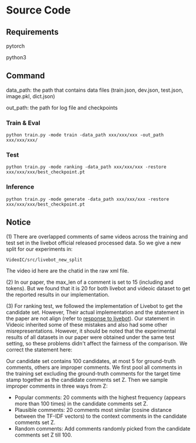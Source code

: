 # Source Code

## Requirements
pytorch

python3

## Command
data_path: the path that contains data files (train.json, dev.json, test.json, image.pkl, dict.json)

out_path: the path for log file and checkpoints
### Train & Eval
```
python train.py -mode train -data_path xxx/xxx/xxx -out_path xxx/xxx/xxx/
```
### Test
```
python train.py -mode ranking -data_path xxx/xxx/xxx -restore xxx/xxx/xxx/best_checkpoint.pt
```
### Inference
```
python train.py -mode generate -data_path xxx/xxx/xxx -restore xxx/xxx/xxx/best_checkpoint.pt
```

## Notice
(1) There are overlapped comments of same videos across the training and test set in the livebot official released processed data. So we give a new split for our experiments in:
```
VideoIC/src/livebot_new_split
```
The video id here are the chatid in the raw xml file.

(2) In our paper, the max_len of a comment is set to 15 (including <BOS> and <EOS> tokens). But we found that it is 20 for both livebot and videoic dataset to get the reported results in our implementation.

(3) For ranking test, we followed the implementation of Livebot to get the candidate set. However, Their actual implementation and the statement in the paper are not align (refer to [response to livebot](https://arxiv.org/abs/2006.03022)). Our statement in Videoic inherited some of these mistakes and also had some other misrepresentations. However, it should be noted that the experimental results of all datasets in our paper were obtained under the same test setting, so these problems didn't affect the fairness of the comparison. We correct the statement here:

Our candidate set contains 100 candidates, at most 5 for ground-truth comments, others are improper comments. We first pool all comments in the training set excluding the ground-truth comments for the target time stamp together as the candidate comments set Z. Then we sample improper comments in three ways from Z:
- Popular comments: 20 comments with the highest frequency (appears more than 100 times) in the candidate comments set Z.
- Plausible comments: 20 comments most similar (cosine distance between the TF-IDF vectors) to the context comments in the candidate comments set Z.
- Random comments: Add comments randomly picked from the candidate comments set Z till 100.

